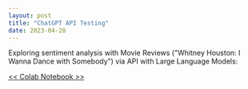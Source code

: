```yaml
---
layout: post
title: "ChatGPT API Testing"
date: 2023-04-28
---
```


Exploring sentiment analysis with Movie Reviews ("Whitney Houston: I Wanna Dance with Somebody") via API with Large Language Models:

[<< Colab Notebook >>](https://github.com/everestso/Summer22/blob/main/ChatGPT1.ipynb)   

